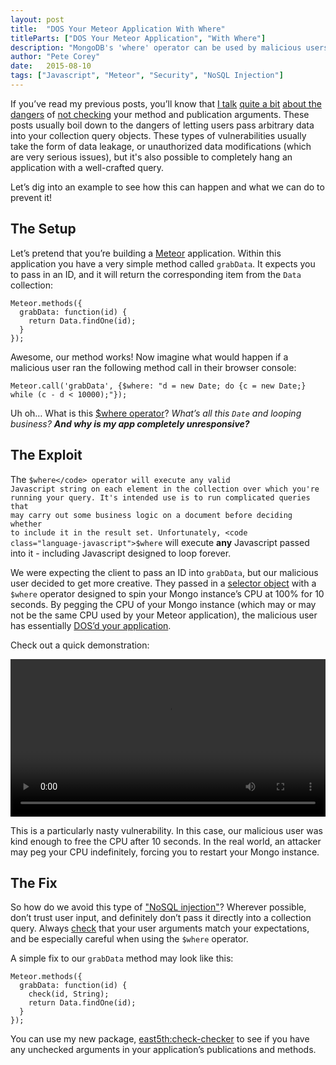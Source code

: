 ```yaml
---
layout: post
title:  "DOS Your Meteor Application With Where"
titleParts: ["DOS Your Meteor Application", "With Where"]
description: "MongoDB's 'where' operator can be used by malicious users to wreak serious havok on your database. Learn to protect yourself."
author: "Pete Corey"
date:   2015-08-10
tags: ["Javascript", "Meteor", "Security", "NoSQL Injection"]
---
```


If you’ve read my previous posts, you’ll know that [I talk](http://blog.east5th.co/2015/07/14/why-is-rename-disallowed/) [quite a bit](http://blog.east5th.co/2015/07/21/exploiting-findone-to-aggregate-collection-data/) [about the dangers](http://blog.east5th.co/2015/06/15/allow-and-deny-challenge-check-yourself/) of [not checking](http://blog.east5th.co/2015/05/05/meteor-security-in-the-wild/) your method and publication arguments. These posts usually boil down to the dangers of letting users pass arbitrary data into your collection query objects. These types of vulnerabilities usually take the form of data leakage, or unauthorized data modifications (which are very serious issues), but it's also possible to completely hang an application with a well-crafted query.

Let’s dig into an example to see how this can happen and what we can do to prevent it!

## The Setup

Let’s pretend that you’re building a [Meteor](https://www.meteor.com/) application. Within this application you have a very simple method called <code class="language-javascript">grabData</code>. It expects you to pass in an ID, and it will return the corresponding item from the <code class="language-javascript">Data</code> collection:

<pre class="language-javascript"><code class="language-javascript">Meteor.methods({
  grabData: function(id) {
    return Data.findOne(id);
  }
});
</code></pre>

Awesome, our method works! Now imagine what would happen if a malicious user ran the following method call in their browser console:

<pre class="language-javascript"><code class="language-javascript">Meteor.call('grabData', {$where: "d = new Date; do {c = new Date;} while (c - d < 10000);"});
</code></pre>

Uh oh… What is this [$where operator](http://docs.mongodb.org/manual/reference/operator/query/where/)? _What’s all this <code class="language-javascript">Date</code> and looping business?_ ___And why is my app completely unresponsive?___

## The Exploit

The <code class="language-javascript">$where</code> operator will execute any valid Javascript string on each element in the collection over which you're running your query. It's intended use is to run complicated queries that may carry out some business logic on a document before deciding whether to include it in the result set. Unfortunately, <code class="language-javascript">$where</code> will execute __any__ Javascript passed into it - including Javascript designed to loop forever.

We were expecting the client to pass an ID into <code class="language-javascript">grabData</code>, but our malicious user decided to get more creative. They passed in a [selector object](http://docs.meteor.com/#/full/selectors) with a <code class="language-javascript">$where</code> operator designed to spin your Mongo instance’s CPU at 100% for 10 seconds. By pegging the CPU of your Mongo instance (which may or may not be the same CPU used by your Meteor application), the malicious user has essentially [DOS’d your application](https://www.owasp.org/index.php/Denial_of_Service).

Check out a quick demonstration:

<video width="100%" src="/webm/dosme.webm" controls></video>

This is a particularly nasty vulnerability. In this case, our malicious user was kind enough to free the CPU after 10 seconds. In the real world, an attacker may peg your CPU indefinitely, forcing you to restart your Mongo instance.

## The Fix

So how do we avoid this type of ["NoSQL injection"](https://www.owasp.org/index.php/Testing_for_NoSQL_injection)? Wherever possible, don’t trust user input, and definitely don’t pass it directly into a collection query. Always [check](http://docs.meteor.com/#/full/check) that your user arguments match your expectations, and be especially careful when using the <code class="language-javascript">$where</code> operator.

A simple fix to our <code class="language-javascript">grabData</code> method may look like this:

<pre class="language-javascript"><code class="language-javascript">Meteor.methods({
  grabData: function(id) {
    check(id, String);
    return Data.findOne(id);
  }
});
</code></pre>

You can use my new package, [east5th:check-checker](https://github.com/East5th/check-checker) to see if you have any unchecked arguments in your application’s publications and methods.

